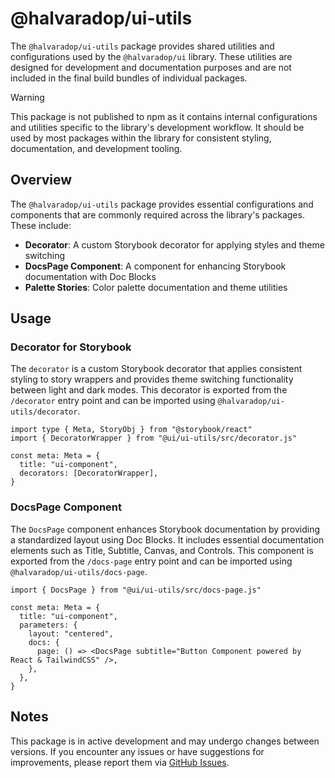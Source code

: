 # @halvaradop/ui-utils

The `@halvaradop/ui-utils` package provides shared utilities and configurations used by the `@halvaradop/ui` library. These utilities are designed for development and documentation purposes and are not included in the final build bundles of individual packages.

> [!WARNING]
> This package is not published to npm as it contains internal configurations and utilities specific to the library's development workflow. It should be used by most packages within the library for consistent styling, documentation, and development tooling.

## Overview

The `@halvaradop/ui-utils` package provides essential configurations and components that are commonly required across the library's packages. These include:

- **Decorator**: A custom Storybook decorator for applying styles and theme switching
- **DocsPage Component**: A component for enhancing Storybook documentation with Doc Blocks
- **Palette Stories**: Color palette documentation and theme utilities

## Usage

### Decorator for Storybook

The `decorator` is a custom Storybook decorator that applies consistent styling to story wrappers and provides theme switching functionality between light and dark modes. This decorator is exported from the `/decorator` entry point and can be imported using `@halvaradop/ui-utils/decorator`.

```tsx
import type { Meta, StoryObj } from "@storybook/react"
import { DecoratorWrapper } from "@ui/ui-utils/src/decorator.js"

const meta: Meta = {
  title: "ui-component",
  decorators: [DecoratorWrapper],
}
```

### DocsPage Component

The `DocsPage` component enhances Storybook documentation by providing a standardized layout using Doc Blocks. It includes essential documentation elements such as Title, Subtitle, Canvas, and Controls. This component is exported from the `/docs-page` entry point and can be imported using `@halvaradop/ui-utils/docs-page`.

```tsx
import { DocsPage } from "@ui/ui-utils/src/docs-page.js"

const meta: Meta = {
  title: "ui-component",
  parameters: {
    layout: "centered",
    docs: {
      page: () => <DocsPage subtitle="Button Component powered by React & TailwindCSS" />,
    },
  },
}
```

## Notes

This package is in active development and may undergo changes between versions. If you encounter any issues or have suggestions for improvements, please report them via [GitHub Issues](https://github.com/halvaradop/ui/issues).
